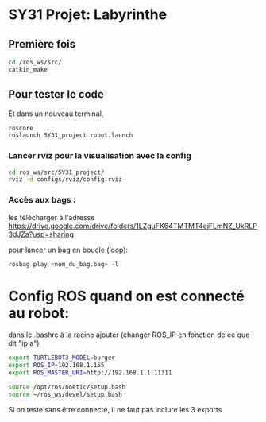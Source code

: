 # SY31 Projet: Labyrinthe

## Première fois

```bash
cd /ros_ws/src/
catkin_make
```

## Pour tester le code
Et dans un nouveau terminal, 
```bash
roscore
roslaunch SY31_project robot.launch 
```

### Lancer rviz pour la visualisation avec la config
``` bash
cd ros_ws/src/SY31_project/
rviz -d configs/rviz/config.rviz
```

### Accès aux bags :
les télécharger à l'adresse https://drive.google.com/drive/folders/1LZguFK64TMTMT4ejFLmNZ_UkRLP3dJZa?usp=sharing

pour lancer un bag en boucle (loop):
``` bash
rosbag play <nom_du_bag.bag> -l
```




# Config ROS quand on est connecté au robot:
dans le .bashrc à la racine ajouter (changer ROS_IP en fonction de ce que dit "ip a")
``` bash
export TURTLEBOT3_MODEL=burger
export ROS_IP=192.168.1.155
export ROS_MASTER_URI=http://192.168.1.1:11311

source /opt/ros/noetic/setup.bash
source ~/ros_ws/devel/setup.bash 
```

Si on teste sans être connecté, il ne faut pas inclure les 3 exports
